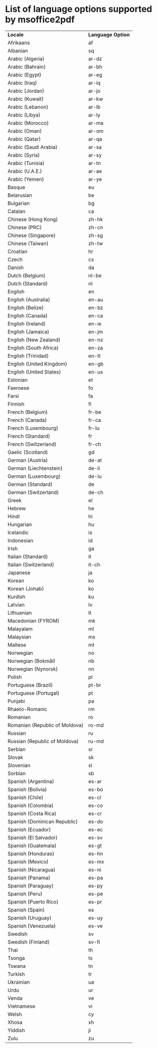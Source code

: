 # List of language options supported by msoffice2pdf
<table>
  <tbody>
    <tr>
      <td><strong>Locale</strong></td>
      <td><strong>Language Option</strong></td>
    </tr>
    <tr>
      <td>Afrikaans</td>
      <td>af</td>
    </tr>
    <tr>
      <td>Albanian</td>
      <td>sq</td>
    </tr>
    <tr>
      <td>Arabic (Algeria)</td>
      <td>ar-dz</td>
    </tr>
    <tr>
      <td>Arabic (Bahrain)</td>
      <td>ar-bh</td>
    </tr>
    <tr>
      <td>Arabic (Egypt)</td>
      <td>ar-eg</td>
    </tr>
    <tr>
      <td>Arabic (Iraq)</td>
      <td>ar-iq</td>
    </tr>
    <tr>
      <td>Arabic (Jordan)</td>
      <td>ar-jo</td>
    </tr>
    <tr>
      <td>Arabic (Kuwait)</td>
      <td>ar-kw</td>
    </tr>
    <tr>
      <td>Arabic (Lebanon)</td>
      <td>ar-lb</td>
    </tr>
    <tr>
      <td>Arabic (Libya)</td>
      <td>ar-ly</td>
    </tr>
    <tr>
      <td>Arabic (Morocco)</td>
      <td>ar-ma</td>
    </tr>
    <tr>
      <td>Arabic (Oman)</td>
      <td>ar-om</td>
    </tr>
    <tr>
      <td>Arabic (Qatar)</td>
      <td>ar-qa</td>
    </tr>
    <tr>
      <td>Arabic (Saudi Arabia)</td>
      <td>ar-sa</td>
    </tr>
    <tr>
      <td>Arabic (Syria)</td>
      <td>ar-sy</td>
    </tr>
    <tr>
      <td>Arabic (Tunisia)</td>
      <td>ar-tn</td>
    </tr>
    <tr>
      <td>Arabic (U.A.E.)</td>
      <td>ar-ae</td>
    </tr>
    <tr>
      <td>Arabic (Yemen)</td>
      <td>ar-ye</td>
    </tr>
    <tr>
      <td>Basque</td>
      <td>eu</td>
    </tr>
    <tr>
      <td>Belarusian</td>
      <td>be</td>
    </tr>
    <tr>
      <td>Bulgarian</td>
      <td>bg</td>
    </tr>
    <tr>
      <td>Catalan</td>
      <td>ca</td>
    </tr>
    <tr>
      <td>Chinese (Hong Kong)</td>
      <td>zh-hk</td>
    </tr>
    <tr>
      <td>Chinese (PRC)</td>
      <td>zh-cn</td>
    </tr>
    <tr>
      <td>Chinese (Singapore)</td>
      <td>zh-sg</td>
    </tr>
    <tr>
      <td>Chinese (Taiwan)</td>
      <td>zh-tw</td>
    </tr>
    <tr>
      <td>Croatian</td>
      <td>hr</td>
    </tr>
    <tr>
      <td>Czech</td>
      <td>cs</td>
    </tr>
    <tr>
      <td>Danish</td>
      <td>da</td>
    </tr>
    <tr>
      <td>Dutch (Belgium)</td>
      <td>nl-be</td>
    </tr>
    <tr>
      <td>Dutch (Standard)</td>
      <td>nl</td>
    </tr>
    <tr>
      <td>English</td>
      <td>en</td>
    </tr>
    <tr>
      <td>English (Australia)</td>
      <td>en-au</td>
    </tr>
    <tr>
      <td>English (Belize)</td>
      <td>en-bz</td>
    </tr>
    <tr>
      <td>English (Canada)</td>
      <td>en-ca</td>
    </tr>
    <tr>
      <td>English (Ireland)</td>
      <td>en-ie</td>
    </tr>
    <tr>
      <td>English (Jamaica)</td>
      <td>en-jm</td>
    </tr>
    <tr>
      <td>English (New Zealand)</td>
      <td>en-nz</td>
    </tr>
    <tr>
      <td>English (South Africa)</td>
      <td>en-za</td>
    </tr>
    <tr>
      <td>English (Trinidad)</td>
      <td>en-tt</td>
    </tr>
    <tr>
      <td>English (United Kingdom)</td>
      <td>en-gb</td>
    </tr>
    <tr>
      <td>English (United States)</td>
      <td>en-us</td>
    </tr>
    <tr>
      <td>Estonian</td>
      <td>et</td>
    </tr>
    <tr>
      <td>Faeroese</td>
      <td>fo</td>
    </tr>
    <tr>
      <td>Farsi</td>
      <td>fa</td>
    </tr>
    <tr>
      <td>Finnish</td>
      <td>fi</td>
    </tr>
    <tr>
      <td>French (Belgium)</td>
      <td>fr-be</td>
    </tr>
    <tr>
      <td>French (Canada)</td>
      <td>fr-ca</td>
    </tr>
    <tr>
      <td>French (Luxembourg)</td>
      <td>fr-lu</td>
    </tr>
    <tr>
      <td>French (Standard)</td>
      <td>fr</td>
    </tr>
    <tr>
      <td>French (Switzerland)</td>
      <td>fr-ch</td>
    </tr>
    <tr>
      <td>Gaelic (Scotland)</td>
      <td>gd</td>
    </tr>
    <tr>
      <td>German (Austria)</td>
      <td>de-at</td>
    </tr>
    <tr>
      <td>German (Liechtenstein)</td>
      <td>de-li</td>
    </tr>
    <tr>
      <td>German (Luxembourg)</td>
      <td>de-lu</td>
    </tr>
    <tr>
      <td>German (Standard)</td>
      <td>de</td>
    </tr>
    <tr>
      <td>German (Switzerland)</td>
      <td>de-ch</td>
    </tr>
    <tr>
      <td>Greek</td>
      <td>el</td>
    </tr>
    <tr>
      <td>Hebrew</td>
      <td>he</td>
    </tr>
    <tr>
      <td>Hindi</td>
      <td>hi</td>
    </tr>
    <tr>
      <td>Hungarian</td>
      <td>hu</td>
    </tr>
    <tr>
      <td>Icelandic</td>
      <td>is</td>
    </tr>
    <tr>
      <td>Indonesian</td>
      <td>id</td>
    </tr>
    <tr>
      <td>Irish</td>
      <td>ga</td>
    </tr>
    <tr>
      <td>Italian (Standard)</td>
      <td>it</td>
    </tr>
    <tr>
      <td>Italian (Switzerland)</td>
      <td>it-ch</td>
    </tr>
    <tr>
      <td>Japanese</td>
      <td>ja</td>
    </tr>
    <tr>
      <td>Korean</td>
      <td>ko</td>
    </tr>
    <tr>
      <td>Korean (Johab)</td>
      <td>ko</td>
    </tr>
    <tr>
      <td>Kurdish</td>
      <td>ku</td>
    </tr>
    <tr>
      <td>Latvian</td>
      <td>lv</td>
    </tr>
    <tr>
      <td>Lithuanian</td>
      <td>lt</td>
    </tr>
    <tr>
      <td>Macedonian (FYROM)</td>
      <td>mk</td>
    </tr>
    <tr>
      <td>Malayalam</td>
      <td>ml</td>
    </tr>
    <tr>
      <td>Malaysian</td>
      <td>ms</td>
    </tr>
    <tr>
      <td>Maltese</td>
      <td>mt</td>
    </tr>
    <tr>
      <td>Norwegian</td>
      <td>no</td>
    </tr>
    <tr>
      <td>Norwegian (Bokmål)</td>
      <td>nb</td>
    </tr>
    <tr>
      <td>Norwegian (Nynorsk)</td>
      <td>nn</td>
    </tr>
    <tr>
      <td>Polish</td>
      <td>pl</td>
    </tr>
    <tr>
      <td>Portuguese (Brazil)</td>
      <td>pt-br</td>
    </tr>
    <tr>
      <td>Portuguese (Portugal)</td>
      <td>pt</td>
    </tr>
    <tr>
      <td>Punjabi</td>
      <td>pa</td>
    </tr>
    <tr>
      <td>Rhaeto-Romanic</td>
      <td>rm</td>
    </tr>
    <tr>
      <td>Romanian</td>
      <td>ro</td>
    </tr>
    <tr>
      <td>Romanian (Republic of Moldova)</td>
      <td>ro-md</td>
    </tr>
    <tr>
      <td>Russian</td>
      <td>ru</td>
    </tr>
    <tr>
      <td>Russian (Republic of Moldova)</td>
      <td>ru-md</td>
    </tr>
    <tr>
      <td>Serbian</td>
      <td>sr</td>
    </tr>
    <tr>
      <td>Slovak</td>
      <td>sk</td>
    </tr>
    <tr>
      <td>Slovenian</td>
      <td>sl</td>
    </tr>
    <tr>
      <td>Sorbian</td>
      <td>sb</td>
    </tr>
    <tr>
      <td>Spanish (Argentina)</td>
      <td>es-ar</td>
    </tr>
    <tr>
      <td>Spanish (Bolivia)</td>
      <td>es-bo</td>
    </tr>
    <tr>
      <td>Spanish (Chile)</td>
      <td>es-cl</td>
    </tr>
    <tr>
      <td>Spanish (Colombia)</td>
      <td>es-co</td>
    </tr>
    <tr>
      <td>Spanish (Costa Rica)</td>
      <td>es-cr</td>
    </tr>
    <tr>
      <td>Spanish (Dominican Republic)</td>
      <td>es-do</td>
    </tr>
    <tr>
      <td>Spanish (Ecuador)</td>
      <td>es-ec</td>
    </tr>
    <tr>
      <td>Spanish (El Salvador)</td>
      <td>es-sv</td>
    </tr>
    <tr>
      <td>Spanish (Guatemala)</td>
      <td>es-gt</td>
    </tr>
    <tr>
      <td>Spanish (Honduras)</td>
      <td>es-hn</td>
    </tr>
    <tr>
      <td>Spanish (Mexico)</td>
      <td>es-mx</td>
    </tr>
    <tr>
      <td>Spanish (Nicaragua)</td>
      <td>es-ni</td>
    </tr>
    <tr>
      <td>Spanish (Panama)</td>
      <td>es-pa</td>
    </tr>
    <tr>
      <td>Spanish (Paraguay)</td>
      <td>es-py</td>
    </tr>
    <tr>
      <td>Spanish (Peru)</td>
      <td>es-pe</td>
    </tr>
    <tr>
      <td>Spanish (Puerto Rico)</td>
      <td>es-pr</td>
    </tr>
    <tr>
      <td>Spanish (Spain)</td>
      <td>es</td>
    </tr>
    <tr>
      <td>Spanish (Uruguay)</td>
      <td>es-uy</td>
    </tr>
    <tr>
      <td>Spanish (Venezuela)</td>
      <td>es-ve</td>
    </tr>
    <tr>
      <td>Swedish</td>
      <td>sv</td>
    </tr>
    <tr>
      <td>Swedish (Finland)</td>
      <td>sv-fi</td>
    </tr>
    <tr>
      <td>Thai</td>
      <td>th</td>
    </tr>
    <tr>
      <td>Tsonga</td>
      <td>ts</td>
    </tr>
    <tr>
      <td>Tswana</td>
      <td>tn</td>
    </tr>
    <tr>
      <td>Turkish</td>
      <td>tr</td>
    </tr>
    <tr>
      <td>Ukrainian</td>
      <td>ua</td>
    </tr>
    <tr>
      <td>Urdu</td>
      <td>ur</td>
    </tr>
    <tr>
      <td>Venda</td>
      <td>ve</td>
    </tr>
    <tr>
      <td>Vietnamese</td>
      <td>vi</td>
    </tr>
    <tr>
      <td>Welsh</td>
      <td>cy</td>
    </tr>
    <tr>
      <td>Xhosa</td>
      <td>xh</td>
    </tr>
    <tr>
      <td>Yiddish</td>
      <td>ji</td>
    </tr>
    <tr>
      <td>Zulu</td>
      <td>zu</td>
    </tr>
  </tbody>
</table>